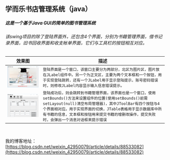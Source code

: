 学而乐书店管理系统（java）
---
##### 这是一个基于Java GUI的简单的图书管理系统
###### 该swing项目的除了登陆界面外，还包含4个界面，分别为书籍管理界面，借书记录界面，旧书回收界面和收支帐单界面，它们与工具栏的按钮相互对应。

效果图|描述
|----|-----|
![登陆界面](https://github.com/CD4356/BookStore/blob/master/image/wel.jpg "悬停显示")|`登陆界面是一个窗口，该窗口主要分为两部分，北区为图片区，图片放在JLabel组件中。另一个为正文区，主要为两个文本框和一个按钮，用于实现登陆跳转，还有一个JLabel用于显示登陆提示，账号密码错误时，则修改JLabel内容显示输入信息错误提示。`
![书籍管理界面](https://github.com/CD4356/BookStore/blob/master/image/admin.jpg "悬停显示")|`登陆成功后，则会跳转到书籍管理界面，该界面也是一个窗口，使用setBounds()方法来设置组件的位置(使用setBounds()前需setLayout(null)清空布局管理器)，其中JToolBar有四个按钮与4个界面相对应。用于实现界面的切换，JTable表格用于显示数据库中所有书籍的信息，文本框和按钮用来提交书籍的增删改操作，提交失败时，会弹出一个消息对话框来提示错误`

<br>

我的博客地址：[https://blog.csdn.net/weixin_42950079/article/details/88533082](https://blog.csdn.net/weixin_42950079/article/details/88533082)
